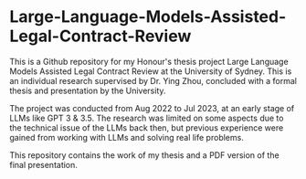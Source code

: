 # Large-Language-Models-Assisted-Legal-Contract-Review

This is a Github repository for my Honour's thesis project Large Language Models Assisted Legal Contract Review at the University of Sydney. This is an individual research supervised by Dr. Ying Zhou, concluded with a formal thesis and presentation by the University.

The project was conducted from Aug 2022 to Jul 2023, at an early stage of LLMs like GPT 3 & 3.5. The research was limited on some aspects due to the technical issue of the LLMs back then, but previous experience were gained from working with LLMs and solving real life problems.

This repository contains the work of my thesis and a PDF version of the final presentation.
